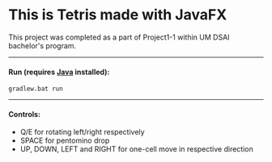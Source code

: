 # This is Tetris made with JavaFX
This project was completed as a part of Project1-1 within UM DSAI bachelor's program.

---

#### Run (requires [Java](https://www.oracle.com/java/technologies/downloads/#jdk18-linux) installed):
```console   
gradlew.bat run
```   

---

#### Controls:
- Q/E for rotating left/right respectively <br/>
- SPACE for pentomino drop <br/>
- UP, DOWN, LEFT and RIGHT for one-cell move in respective direction <br/>
